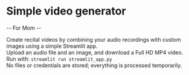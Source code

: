 # Simple video generator

-- For Mom --

Create recital videos by combining your audio recordings with custom images using a simple Streamlit app.  
Upload an audio file and an image, and download a Full HD MP4 video.  
Run with: `streamlit run streamlit_app.py`  
No files or credentials are stored; everything is processed temporarily.